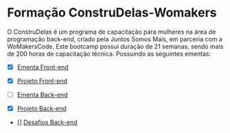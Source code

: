 # Formação ConstruDelas-Womakers
O ConstruDelas é um programa de capacitação para mulheres na área de programação back-end, criado pela Juntos Somos Mais, em parceria com a WoMakersCode.  Este bootcamp possui duração de 21 semanas, sendo mais de 200 horas de capacitação técnica.  Possuindo as seguintes ementas: 

- [x] [Ementa Front-end](https://github.com/AnneCBSx/FormacaoConstrulDelas-Womakers/blob/main/Backend%20Ementa)

- [x] [Projeto Front-end](https://github.com/Vivianevqs/TimeDorothy)

- [ ] [Ementa Back-end](https://github.com/AnneCBSx/FormacaoConstrulDelas-Womakers/blob/main/Front%20end%20ementa)
- [X] [Projeto Back-end](https://github.com/jricao/grupo4-karensparckjones-desafio3)
- [] [Desafios Back-end]()


